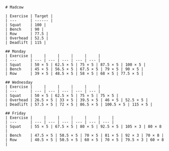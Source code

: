 ---
---

    # Madcow

    | Exercise | Target |
    | ---      | ------ |
    | Squat    | 100 |
    | Bench    | 90 |
    | Row      | 77.5 |
    | Overhead | 52.5 |
    | Deadlift | 115 |

    ## Monday
    | Exercise |     |     |     |     |     |
    | ---      | --- | --- | --- | --- | --- |
    | Squat    | 50 × 5 | 62.5 × 5 | 75 × 5 | 87.5 × 5 | 100 × 5 |
    | Bench    | 45 × 5 | 56.5 × 5 | 67.5 × 5 | 79 × 5 | 90 × 5 |
    | Row      | 39 × 5 | 48.5 × 5 | 58 × 5 | 68 × 5 | 77.5 × 5 |

    ## Wednesday
    | Exercise |     |     |     |     |     |
    | ---      | --- | --- | --- | --- | --- |
    | Squat    | 50 × 5 | 62.5 × 5 | 75 × 5 | 75 × 5 |
    | Overhead | 26.5 × 5 | 33 × 5 | 39.5 × 5 | 46 × 5 | 52.5 × 5 |
    | Deadlift | 57.5 × 5 | 72 × 5 | 86.5 × 5 | 100.5 × 5 | 115 × 5 |

    ## Friday
    | Exercise |     |     |     |     |     |     |
    | ---      | --- | --- | --- | --- | --- | --- |
    | Squat    | 55 × 5 | 67.5 × 5 | 80 × 5 | 92.5 × 5 | 105 × 3 | 80 × 8 |
    | Bench    | 47.5 × 5 | 58.5 × 5 | 70 × 5 | 81 × 5 | 92 × 3 | 70 × 8 |
    | Row      | 40.5 × 5 | 50.5 × 5 | 60 × 5 | 70 × 5 | 79.5 × 3 | 60 × 8 |
    
